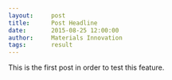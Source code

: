 ```yaml
---
layout:     post
title:      Post Headline
date:       2015-08-25 12:00:00
author:     Materials Innovation
tags: 		result
---
```



This is the first post in order to test this feature.
